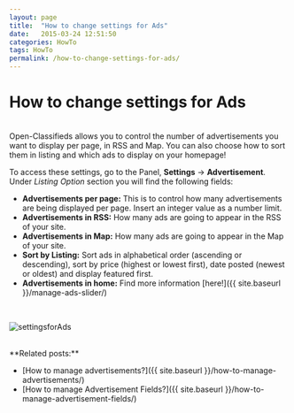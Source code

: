 ```yaml
---
layout: page
title:  "How to change settings for Ads"
date:   2015-03-24 12:51:50
categories: HowTo
tags: HowTo
permalink: /how-to-change-settings-for-ads/
---
```

# How to change settings for Ads
<br>
Open-Classifieds allows you to control the number of advertisements you want to display per page, in RSS and Map. You can also choose how to sort them in listing and which ads to display on your homepage!

To access these settings, go to the Panel, **Settings** -> **Advertisement**. Under _Listing Option_ section you will find the following fields: 

+ **Advertisements per page:** This is to control how many advertisements are being displayed per page. Insert an integer value as a number limit.
+ **Advertisements in RSS:** How many ads are going to appear in the RSS of your site.
+ **Advertisements in Map:** How many ads are going to appear in the Map of your site.
+ **Sort by Listing:** Sort ads in alphabetical order (ascending or descending), sort by price (highest or lowest first), date posted (newest or oldest) and display featured first.
+ **Advertisements in home:** Find more information [here!]({{ site.baseurl }}/manage-ads-slider/)

<br>

  ![settingsforAds](http://open-classifieds.com/wp-content/uploads/2015/03/settingsforAds.png) 

<br>
**Related posts:**

* [How to manage advertisements?]({{ site.baseurl }}/how-to-manage-advertisements/)
* [How to manage Advertisement Fields?]({{ site.baseurl }}/how-to-manage-advertisement-fields/)


<!--title: How to change settings for Ads
link: http://open-classifieds.com/2015/03/24/how-to-change-settings-for-ads/
author: Constantinos
description: 
post_id: 24118
created: 2015/03/24 13:51:50
created_gmt: 2015/03/24 12:51:50
comment_status: open
post_name: how-to-change-settings-for-ads
status: publish
post_type: post-->


